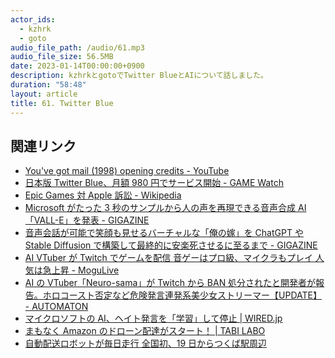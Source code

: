 ```yaml
---
actor_ids:
  - kzhrk
  - goto
audio_file_path: /audio/61.mp3
audio_file_size: 56.5MB
date: 2023-01-14T00:00:00+0900
description: kzhrkとgotoでTwitter BlueとAIについて話しました。
duration: "58:48"
layout: article
title: 61. Twitter Blue
---
```


<!-- prettier-ignore-start -->

## 関連リンク

- [You've got mail (1998) opening credits - YouTube](https://www.youtube.com/watch?v=hlLczNXKVKg)
- [日本版 Twitter Blue、月額 980 円でサービス開始 - GAME Watch](https://game.watch.impress.co.jp/docs/news/1469322.html)
- [Epic Games 対 Apple 訴訟 - Wikipedia](https://ja.wikipedia.org/wiki/Epic_Games%E5%AF%BEApple%E8%A8%B4%E8%A8%9F)
- [Microsoft がたった 3 秒のサンプルから人の声を再現できる音声合成 AI「VALL-E」を発表 - GIGAZINE](https://gigazine.net/news/20230110-microsoft-vall-e/)
- [音声会話が可能で笑顔も見せるバーチャルな「俺の嫁」を ChatGPT や Stable Diffusion で構築して最終的に安楽死させるに至るまで - GIGAZINE](https://gigazine.net/news/20230112-chatgpt-chan/)
- [AI VTuber が Twitch でゲームを配信 音ゲーはプロ級、マイクラもプレイ 人気は急上昇 - MoguLive](https://www.moguravr.com/ai-vtuber-gameplay-streaming/)
- [AI の VTuber「Neuro-sama」が Twitch から BAN 処分されたと開発者が報告。ホロコースト否定など危険発言連発系美少女ストリーマー【UPDATE】 - AUTOMATON](https://automaton-media.com/articles/newsjp/20230112-233413/)
- [マイクロソフトの AI、ヘイト発言を「学習」して停止 \| WIRED.jp](https://wired.jp/2016/03/25/tay-tweet-microsoft/)
- [まもなく Amazon のドローン配達がスタート！ \| TABI LABO](https://tabi-labo.com/305395/wt-prime-air-mk30)
- [自動配送ロボットが毎日走行 全国初、19 日からつくば駅周辺](https://newstsukuba.jp/41815/18/11/)
<!-- prettier-ignore-end -->
